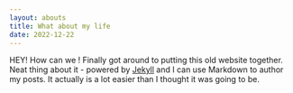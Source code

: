 ```yaml
---
layout: abouts
title: What about my life
date: 2022-12-22
---
```


HEY! How can we ! Finally got around to putting this old website together. Neat thing about it - powered by [Jekyll](http://jekyllrb.com) and I can use Markdown to author my posts. It actually is a lot easier than I thought it was going to be.
